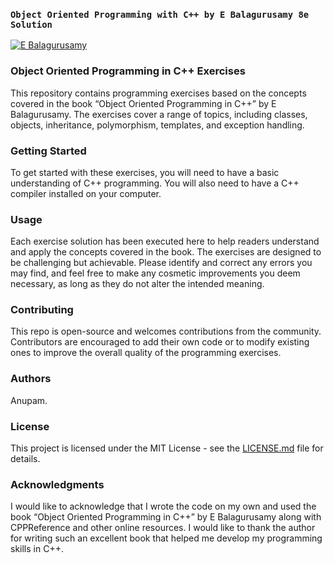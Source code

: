 ### `Object Oriented Programming with C++ by E Balagurusamy 8e Solution`

[![E Balagurusamy](https://m.media-amazon.com/images/I/41sbWdpTgRL._AC_SX60_CR,0,0,60,60_.jpg)](https://amzn.eu/d/1fsgTX1)

### Object Oriented Programming in C++ Exercises
This repository contains programming exercises based on the concepts covered in the book “Object Oriented Programming in C++” by E Balagurusamy. The exercises cover a range of topics, including classes, objects, inheritance, polymorphism, templates, and exception handling.

### Getting Started
To get started with these exercises, you will need to have a basic understanding of C++ programming. You will also need to have a C++ compiler installed on your computer.

### Usage
Each exercise solution has been executed here to help readers understand and apply the concepts covered in the book. The exercises are designed to be challenging but achievable. Please identify and correct any errors you may find, and feel free to make any cosmetic improvements you deem necessary, as long as they do not alter the intended meaning.

### Contributing
This repo is open-source and welcomes contributions from the community. Contributors are encouraged to add their own code or to modify existing ones to improve the overall quality of the programming exercises.

### Authors
Anupam. 

### License
This project is licensed under the MIT License - see the [LICENSE.md](https://github.com/imeanup/Object-Oriented-Programming-with-Cpp/blob/main/LICENSE.md) file for details.

### Acknowledgments
I would like to acknowledge that I wrote the code on my own and used the book “Object Oriented Programming in C++” by E Balagurusamy along with CPPReference and other online resources. I would like to thank the author for writing such an excellent book that helped me develop my programming skills in C++.

